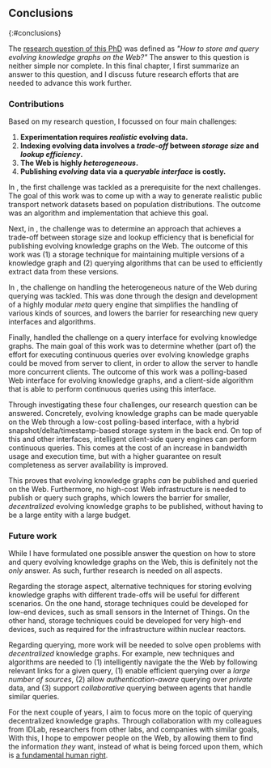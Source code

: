 ## Conclusions
{:#conclusions}

The [research question of this PhD](#research-question) was defined as
*"How to store and query evolving knowledge graphs on the Web?"*
The answer to this question is neither simple nor complete.
In this final chapter,
I first summarize an answer to this question,
and I discuss future research efforts that are needed to advance this work further.

### Contributions

Based on my research question, I focussed on four main challenges:

1. **Experimentation requires *realistic* evolving data.**
2. **Indexing evolving data involves a *trade-off* between *storage size* and *lookup efficiency*.**
3. **The Web is highly *heterogeneous*.**
4. **Publishing *evolving* data via a *queryable interface* is costly.**

In [](#generating), the first challenge was tackled as a prerequisite for the next challenges.
The goal of this work was to come up with a way to generate realistic public transport network datasets
based on population distributions.
The outcome was an algorithm and implementation that achieve this goal.

Next, in [](#storing), the challenge was to determine an approach
that achieves a trade-off between storage size and lookup efficiency
that is beneficial for publishing evolving knowledge graphs on the Web.
The outcome of this work was
(1) a storage technique for maintaining multiple versions of a knowledge graph
and (2) querying algorithms that can be used to efficiently extract data from these versions.

In [](#querying), the challenge on handling the heterogeneous nature of the Web during querying was tackled.
This was done through the design and development of a highly modular *meta* query engine
that simplifies the handling of various kinds of sources,
and lowers the barrier for researching new query interfaces and algorithms.

Finally, [](#querying-evolving) handled the challenge on a query interface for evolving knowledge graphs.
The main goal of this work was to determine whether (part of) the effort for executing continuous queries
over evolving knowledge graphs could be moved from server to client,
in order to allow the server to handle more concurrent clients.
The outcome of this work was a polling-based Web interface for evolving knowledge graphs,
and a client-side algorithm that is able to perform continuous queries using this interface.

Through investigating these four challenges,
our research question can be answered.
Concretely, evolving knowledge graphs can be made queryable on the Web through a low-cost polling-based interface,
with a hybrid snapshot/delta/timestamp-based storage system in the back end.
On top of this and other interfaces,
intelligent client-side query engines can perform continuous queries.
This comes at the cost of an increase in bandwidth usage and execution time,
but with a higher guarantee on result completeness as server availability is improved.

This proves that evolving knowledge graphs *can* be published and queried on the Web.
Furthermore, no high-cost Web infrastructure is needed to publish or query such graphs,
which lowers the barrier for smaller, *decentralized* evolving knowledge graphs to be published,
without having to be a large entity with a large budget.

### Future work

While I have formulated one possible answer the question
on how to store and query evolving knowledge graphs on the Web,
this is definitely not the *only* answer.
As such, further research is needed on all aspects.

Regarding the storage aspect, alternative techniques for storing evolving knowledge graphs
with different trade-offs will be useful for different scenarios.
On the one hand, storage techniques could be developed for low-end devices,
such as small sensors in the Internet of Things.
On the other hand, storage techniques could be developed for very high-end devices,
such as required for the infrastructure within nuclear reactors.

Regarding querying, more work will be needed to solve open problems with *decentralized* knowledge graphs.
For example, new techniques and algorithms are needed to
(1) intelligently navigate the the Web by following relevant links for a given query,
(1) enable efficient querying over a *large number of sources*,
(2) allow *authentication-aware* querying over *private* data,
and (3) support *collaborative* querying between agents that handle similar queries.

For the next couple of years,
I aim to focus more on the topic of querying decentralized knowledge graphs.
Through collaboration with my colleagues from IDLab,
researchers from other labs,
and companies with similar goals,
With this, I hope to empower people on the Web,
by allowing them to find the information *they* want,
instead of what is being forced upon them,
which is [a fundamental human right](https://www.un.org/en/universal-declaration-human-rights/).
